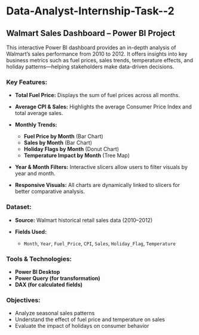 # Data-Analyst-Internship-Task--2

##  Walmart Sales Dashboard – Power BI Project

This interactive Power BI dashboard provides an in-depth analysis of Walmart’s sales performance from 2010 to 2012. It offers insights into key business metrics such as fuel prices, sales trends, temperature effects, and holiday patterns—helping stakeholders make data-driven decisions.

###  Key Features:

* **Total Fuel Price:** Displays the sum of fuel prices across all months.
* **Average CPI & Sales:** Highlights the average Consumer Price Index and total average sales.
* **Monthly Trends:**

  * **Fuel Price by Month** (Bar Chart)
  * **Sales by Month** (Bar Chart)
  * **Holiday Flags by Month** (Donut Chart)
  * **Temperature Impact by Month** (Tree Map)
* **Year & Month Filters:** Interactive slicers allow users to filter visuals by year and month.
* **Responsive Visuals:** All charts are dynamically linked to slicers for better comparative analysis.

###  Dataset:

* **Source:** Walmart historical retail sales data (2010–2012)
* **Fields Used:**

  * `Month`, `Year`, `Fuel_Price`, `CPI`, `Sales`, `Holiday_Flag`, `Temperature`

###  Tools & Technologies:

* **Power BI Desktop**
* **Power Query (for transformation)**
* **DAX (for calculated fields)**

###  Objectives:

* Analyze seasonal sales patterns
* Understand the effect of fuel price and temperature on sales
* Evaluate the impact of holidays on consumer behavior

